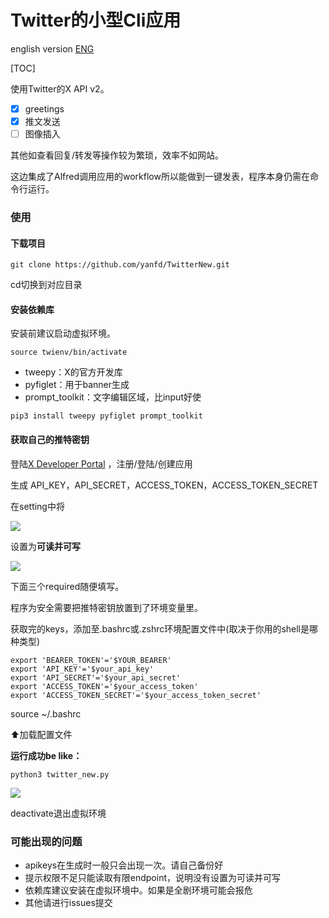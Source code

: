 # Twitter的小型Cli应用
english version [ENG](https://github.com/yanfd/TwitterNew/blob/main/README.md) 

[TOC]



使用Twitter的X API v2。

- [x] greetings
- [x] 推文发送
- [ ] 图像插入

其他如查看回复/转发等操作较为繁琐，效率不如网站。

这边集成了Alfred调用应用的workflow所以能做到一键发表，程序本身仍需在命令行运行。



### 使用

#### 下载项目

```
git clone https://github.com/yanfd/TwitterNew.git
```

cd切换到对应目录



#### 安装依赖库

安装前建议启动虚拟环境。

```shell
source twienv/bin/activate
```

- tweepy：X的官方开发库
- pyfiglet：用于banner生成
- prompt_toolkit：文字编辑区域，比input好使

```shell
pip3 install tweepy pyfiglet prompt_toolkit
```



#### 获取自己的推特密钥

登陆[X Developer Portal](https://developer.twitter.com/en/portal/projects/) ，注册/登陆/创建应用

生成 API_KEY，API_SECRET，ACCESS_TOKEN，ACCESS_TOKEN_SECRET

在setting中将

![](https://p.ipic.vip/ld3oje.png)

设置为**可读并可写**

![](https://p.ipic.vip/cft2y9.png)

下面三个required随便填写。



程序为安全需要把推特密钥放置到了环境变量里。

获取完的keys，添加至.bashrc或.zshrc环境配置文件中(取决于你用的shell是哪种类型)

```
export 'BEARER_TOKEN'='$YOUR_BEARER'
export 'API_KEY'='$your_api_key'
export 'API_SECRET'='$your_api_secret'
export 'ACCESS_TOKEN'='$your_access_token'
export 'ACCESS_TOKEN_SECRET'='$your_access_token_secret'
```

source ~/.bashrc 

⬆️加载配置文件



**运行成功be like：**

```
python3 twitter_new.py
```

![](https://p.ipic.vip/t17eoa.png)

deactivate退出虚拟环境



### 可能出现的问题

- apikeys在生成时一般只会出现一次。请自己备份好
- 提示权限不足只能读取有限endpoint，说明没有设置为可读并可写
- 依赖库建议安装在虚拟环境中。如果是全剧环境可能会报危
- 其他请进行issues提交
